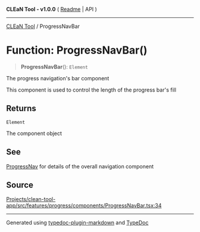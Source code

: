 **CLEaN Tool - v1.0.0** ( [Readme](../README.md) \| API )

***

[CLEaN Tool](../exports.md) / ProgressNavBar

# Function: ProgressNavBar()

> **ProgressNavBar**(): `Element`

The progress navigation's bar component

This component is used to control the length of the progress bar's fill

## Returns

`Element`

The component object

## See

[ProgressNav](ProgressNav.md) for details of the overall navigation component

## Source

[Projects/clean-tool-app/src/features/progress/components/ProgressNavBar.tsx:34](https://github.com/yuckyh/clean-tool-app/)

***

Generated using [typedoc-plugin-markdown](https://www.npmjs.com/package/typedoc-plugin-markdown) and [TypeDoc](https://typedoc.org/)
